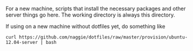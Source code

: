 For a new machine, scripts that install the necessary packages and other server
things go here.  The working directory is always this directory.


If using on a new machine without dotfiles yet, do something like

    curl https://github.com/naggie/dotfiles/raw/master/provision/ubuntu-12.04-server | bash
